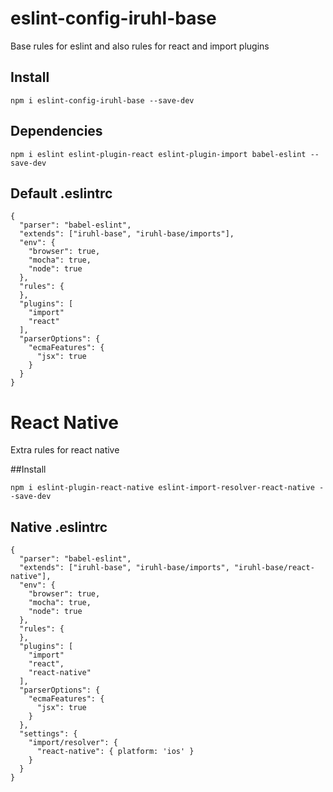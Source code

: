 # eslint-config-iruhl-base
Base rules for eslint and also rules for react and import plugins

## Install

```
npm i eslint-config-iruhl-base --save-dev

```

## Dependencies
```
npm i eslint eslint-plugin-react eslint-plugin-import babel-eslint --save-dev

```
## Default .eslintrc

```
{
  "parser": "babel-eslint",
  "extends": ["iruhl-base", "iruhl-base/imports"],
  "env": {
    "browser": true,
    "mocha": true,
    "node": true
  },
  "rules": {
  },
  "plugins": [
    "import"
    "react"
  ],
  "parserOptions": {
    "ecmaFeatures": {
      "jsx": true
    }
  }
}
```

# React Native
Extra rules for react native

##Install

```
npm i eslint-plugin-react-native eslint-import-resolver-react-native --save-dev

```

## Native .eslintrc

```
{
  "parser": "babel-eslint",
  "extends": ["iruhl-base", "iruhl-base/imports", "iruhl-base/react-native"],
  "env": {
    "browser": true,
    "mocha": true,
    "node": true
  },
  "rules": {
  },
  "plugins": [
    "import"
    "react",
    "react-native"
  ],
  "parserOptions": {
    "ecmaFeatures": {
      "jsx": true
    }
  },
  "settings": {
    "import/resolver": {
      "react-native": { platform: 'ios' }
    }
  }
}
```
